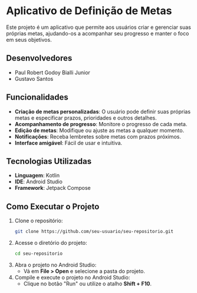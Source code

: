 # Aplicativo de Definição de Metas

Este projeto é um aplicativo que permite aos usuários criar e gerenciar suas próprias metas, ajudando-os a acompanhar seu progresso e manter o foco em seus objetivos.

## Desenvolvedores

- Paul Robert Godoy Bialli Junior
- Gustavo Santos

## Funcionalidades

- **Criação de metas personalizadas**: O usuário pode definir suas próprias metas e especificar prazos, prioridades e outros detalhes.
- **Acompanhamento de progresso**: Monitore o progresso de cada meta.
- **Edição de metas**: Modifique ou ajuste as metas a qualquer momento.
- **Notificações**: Receba lembretes sobre metas com prazos próximos.
- **Interface amigável**: Fácil de usar e intuitiva.

## Tecnologias Utilizadas

- **Linguagem**: Kotlin
- **IDE**: Android Studio
- **Framework**: Jetpack Compose 

## Como Executar o Projeto

1. Clone o repositório:
   ```bash
   git clone https://github.com/seu-usuario/seu-repositorio.git
   ```
2. Acesse o diretório do projeto:
   ```bash
   cd seu-repositorio
   ```
3. Abra o projeto no Android Studio:
   - Vá em **File > Open** e selecione a pasta do projeto.
4. Compile e execute o projeto no Android Studio:
   - Clique no botão "Run" ou utilize o atalho **Shift + F10**.
